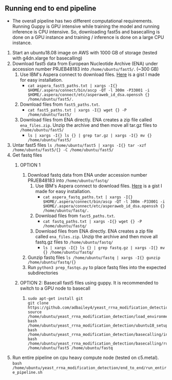 ## Running end to end pipeline
* The overall pipeline has two different computational requirements. Running Guppy is GPU intensive while training the model
and running inference is CPU intensive. So, downloading fast5s and basecalling is done on a GPU instance and 
  training / inference is done on a large CPU instance.

1) Start an ubuntu18.08 image on AWS with 1000 GB of storage (tested with g4dn.xlarge for basecalling)
2) Download fast5 data from European Nucleotide Archive (ENA) under accession number PRJEB48183 into `/home/ubuntu/fast5/`. (~300 GB)
   1) Use IBM's Aspera connect to download files. [Here](https://gist.github.com/adbailey4/237d0ca229f5e3c8033933a50a143348) is a gist I made for easy installation.
      * `cat aspera_fast5_paths.txt | xargs -I{} $HOME/.aspera/connect/bin/ascp -QT -l 300m -P33001 -i $HOME/.aspera/connect/etc/asperaweb_id_dsa.openssh {} /home/ubuntu/fast5/.`
   2) Download files from `fast5_paths.txt`.
      * `cat fast5_paths.txt | xargs -I{} wget {} -P /home/ubuntu/fast5/`
   3) Download files from ENA directly. ENA creates a zip file called `ena_files.zip`. Unzip the archive and then move all tar.gz files to `/home/ubuntu/fast5/`
      * `ls | xargs -I{} ls {} | grep tar.gz | xargs -I{} mv {} /home/ubuntu/fast5/`
3) Untar fast5 files `ls /home/ubuntu/fast5 | xargs -I{} tar -xzf /home/ubuntu/fast5/{} -C /home/ubuntu/fast5/`
4) Get fastq files
   1) OPTION 1
      1) Download fastq data from ENA under accession number PRJEB48183 into `/home/ubuntu/fastq/` 
            1) Use IBM's Aspera connect to download files. [Here](https://gist.github.com/adbailey4/237d0ca229f5e3c8033933a50a143348) is a gist I made for easy installation.
               * `cat aspera_fastq_paths.txt | xargs -I{} $HOME/.aspera/connect/bin/ascp -QT -l 300m -P33001 -i $HOME/.aspera/connect/etc/asperaweb_id_dsa.openssh {} /home/ubuntu/fastq/.`
            2) Download files from `fast5_paths.txt`.
               * `cat fastq_paths.txt | xargs -I{} wget {} -P /home/ubuntu/fastq/`
            3) Download files from ENA directly. ENA creates a zip file called `ena_files.zip`. Unzip the archive and then move all fastq.gz files to `/home/ubuntu/fastq/`
               * `ls | xargs -I{} ls {} | grep fastq.gz | xargs -I{} mv {} /home/ubuntu/fastq/`
      2) Gunzip fastq files `ls /home/ubuntu/fastq | xargs -I{} gunzip /home/ubuntu/fastq/{}`
      3) Run `python3 prep_fastqs.py` to place fastq files into the expected subdirectories 

   2) OPTION 2: Basecall fast5 files using guppy. It is recommended to switch to a GPU node to basecall
      1) ```
         sudo apt-get install git
         git clone https://github.com/adbailey4/yeast_rrna_modification_detection
         source /home/ubuntu/yeast_rrna_modification_detection/load_environment.sh
         bash /home/ubuntu/yeast_rrna_modification_detection/ubuntu18_setup.sh
         bash /home/ubuntu/yeast_rrna_modification_detection/basecalling/install_guppy.sh
         bash /home/ubuntu/yeast_rrna_modification_detection/basecalling/run_guppy.sh /home/ubuntu/fast5 /home/ubuntu/fastq
         ```
5) Run entire pipeline on cpu heavy compute node (tested on c5.metal). `bash /home/ubuntu/yeast_rrna_modification_detection/end_to_end/run_entire_pipeline.sh`
